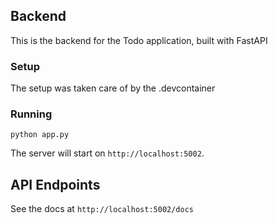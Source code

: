 ## Backend

This is the backend for the Todo application, built with FastAPI

### Setup

The setup was taken care of by the .devcontainer

### Running

`python app.py`

The server will start on `http://localhost:5002`.

## API Endpoints

See the docs at `http://localhost:5002/docs`